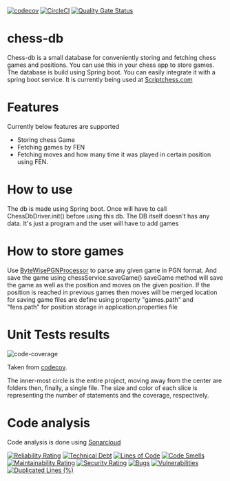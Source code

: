 
[![codecov](https://codecov.io/gh/kgcorner/chess-db/branch/master/graph/badge.svg?token=dkRQqI9DQQ)](https://codecov.io/gh/kgcorner/chess-db)
[![CircleCI](https://dl.circleci.com/status-badge/img/gh/kgcorner/chess-db/tree/master.svg?style=svg)](https://dl.circleci.com/status-badge/redirect/gh/kgcorner/chess-db/tree/master)
[![Quality Gate Status](https://sonarcloud.io/api/project_badges/measure?project=kgcorner_chess-db&metric=alert_status)](https://sonarcloud.io/summary/new_code?id=kgcorner_chess-db)
# chess-db
Chess-db is a small database for conveniently storing and fetching chess games and positions. You can use this in your chess app to store games.
The database is build using Spring boot. You can easily integrate it with a spring boot service. It is currently being used at [Scriptchess.com](https://scriptchess.com) 

# Features
Currently below features are supported
* Storing chess Game
* Fetching games by FEN
* Fetching moves and how many time it was played in certain position using FEN.

# How to use
The db is made using Spring boot. Once will have to call ChessDbDriver.init() before using this db.
The DB itself doesn't has any data. It's just a program and the user will have to add games

# How to store games
Use [ByteWisePGNProcessor](https://github.com/kgcorner/chess-db/blob/master/chess-db/src/main/java/com/scriptchess/services/parsers/ByteWisePGNProcessor.java) to parse any given game in PGN format. And save the game using chessService.saveGame()
saveGame method will save the game as well as the position and moves on the given position. If the position is reached in previous games then moves will be merged
location for saving game files are define using property "games.path" and "fens.path" for position storage in application.properties file
  

# Unit Tests results
![code-coverage](https://codecov.io/gh/kgcorner/chess-db/branch/master/graphs/sunburst.svg?token=dkRQqI9DQQ)
                                                 

Taken from [codecov](https://about.codecov.io/).

The inner-most circle is the entire project, moving away from the center are folders then, finally, a single file. The size and color of each slice is representing the number of statements and the coverage, respectively.

# Code analysis
Code analysis is done using [Sonarcloud](https://sonarcloud.io/)

[![Reliability Rating](https://sonarcloud.io/api/project_badges/measure?project=kgcorner_chess-db&metric=reliability_rating)](https://sonarcloud.io/summary/new_code?id=kgcorner_chess-db)
[![Technical Debt](https://sonarcloud.io/api/project_badges/measure?project=kgcorner_chess-db&metric=sqale_index)](https://sonarcloud.io/summary/new_code?id=kgcorner_chess-db)
[![Lines of Code](https://sonarcloud.io/api/project_badges/measure?project=kgcorner_chess-db&metric=ncloc)](https://sonarcloud.io/summary/new_code?id=kgcorner_chess-db)
[![Code Smells](https://sonarcloud.io/api/project_badges/measure?project=kgcorner_chess-db&metric=code_smells)](https://sonarcloud.io/summary/new_code?id=kgcorner_chess-db)
[![Maintainability Rating](https://sonarcloud.io/api/project_badges/measure?project=kgcorner_chess-db&metric=sqale_rating)](https://sonarcloud.io/summary/new_code?id=kgcorner_chess-db)
[![Security Rating](https://sonarcloud.io/api/project_badges/measure?project=kgcorner_chess-db&metric=security_rating)](https://sonarcloud.io/summary/new_code?id=kgcorner_chess-db)
[![Bugs](https://sonarcloud.io/api/project_badges/measure?project=kgcorner_chess-db&metric=bugs)](https://sonarcloud.io/summary/new_code?id=kgcorner_chess-db)
[![Vulnerabilities](https://sonarcloud.io/api/project_badges/measure?project=kgcorner_chess-db&metric=vulnerabilities)](https://sonarcloud.io/summary/new_code?id=kgcorner_chess-db)
[![Duplicated Lines (%)](https://sonarcloud.io/api/project_badges/measure?project=kgcorner_chess-db&metric=duplicated_lines_density)](https://sonarcloud.io/summary/new_code?id=kgcorner_chess-db)